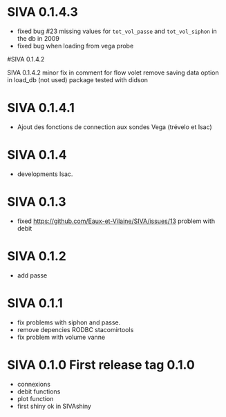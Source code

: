 # SIVA 0.1.4.3

* fixed bug #23 missing values for `tot_vol_passe` and `tot_vol_siphon` in the db in 2009
* fixed bug when loading from vega probe

#SIVA 0.1.4.2 

SIVA 0.1.4.2
minor fix in comment for flow volet
remove saving data option in load_db (not used)
package tested with didson

# SIVA 0.1.4.1

* Ajout des fonctions de connection aux sondes Vega (trévelo et Isac)

# SIVA 0.1.4

* developments Isac.




# SIVA 0.1.3

* fixed https://github.com/Eaux-et-Vilaine/SIVA/issues/13 problem with debit


# SIVA 0.1.2

* add passe 

# SIVA 0.1.1 

* fix problems with siphon and passe.
* remove depencies RODBC stacomirtools
* fix problem with volume vanne

# SIVA 0.1.0 First release tag 0.1.0

* connexions
* debit functions
* plot function
* first shiny ok in SIVAshiny


